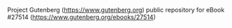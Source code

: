 Project Gutenberg (https://www.gutenberg.org) public repository for eBook #27514 (https://www.gutenberg.org/ebooks/27514)
